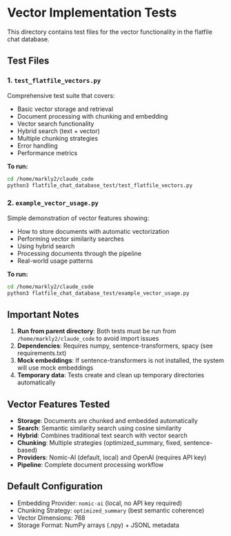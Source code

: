 # Vector Implementation Tests

This directory contains test files for the vector functionality in the flatfile chat database.

## Test Files

### 1. `test_flatfile_vectors.py`
Comprehensive test suite that covers:
- Basic vector storage and retrieval
- Document processing with chunking and embedding
- Vector search functionality
- Hybrid search (text + vector)
- Multiple chunking strategies
- Error handling
- Performance metrics

**To run:**
```bash
cd /home/markly2/claude_code
python3 flatfile_chat_database_test/test_flatfile_vectors.py
```

### 2. `example_vector_usage.py`
Simple demonstration of vector features showing:
- How to store documents with automatic vectorization
- Performing vector similarity searches
- Using hybrid search
- Processing documents through the pipeline
- Real-world usage patterns

**To run:**
```bash
cd /home/markly2/claude_code
python3 flatfile_chat_database_test/example_vector_usage.py
```

## Important Notes

1. **Run from parent directory**: Both tests must be run from `/home/markly2/claude_code` to avoid import issues
2. **Dependencies**: Requires numpy, sentence-transformers, spacy (see requirements.txt)
3. **Mock embeddings**: If sentence-transformers is not installed, the system will use mock embeddings
4. **Temporary data**: Tests create and clean up temporary directories automatically

## Vector Features Tested

- **Storage**: Documents are chunked and embedded automatically
- **Search**: Semantic similarity search using cosine similarity
- **Hybrid**: Combines traditional text search with vector search
- **Chunking**: Multiple strategies (optimized_summary, fixed, sentence-based)
- **Providers**: Nomic-AI (default, local) and OpenAI (requires API key)
- **Pipeline**: Complete document processing workflow

## Default Configuration

- Embedding Provider: `nomic-ai` (local, no API key required)
- Chunking Strategy: `optimized_summary` (best semantic coherence)
- Vector Dimensions: 768
- Storage Format: NumPy arrays (.npy) + JSONL metadata
